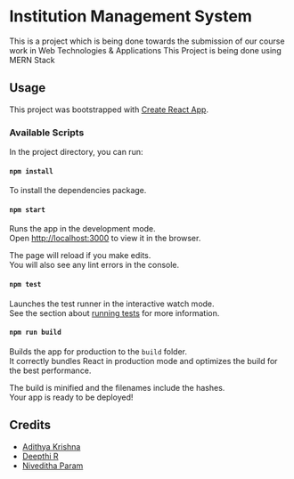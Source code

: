 # Institution Management System
This is a project which is being done towards the submission of our course work in Web Technologies & Applications
This Project is being done using MERN Stack
## Usage

This project was bootstrapped with [Create React App](https://github.com/facebook/create-react-app).

### Available Scripts

In the project directory, you can run:

#### `npm install`
To install the dependencies package.

#### `npm start`

Runs the app in the development mode.<br>
Open [http://localhost:3000](http://localhost:3000) to view it in the browser.

The page will reload if you make edits.<br>
You will also see any lint errors in the console.

#### `npm test`

Launches the test runner in the interactive watch mode.<br>
See the section about [running tests](https://facebook.github.io/create-react-app/docs/running-tests) for more information.

#### `npm run build`

Builds the app for production to the `build` folder.<br>
It correctly bundles React in production mode and optimizes the build for the best performance.

The build is minified and the filenames include the hashes.<br>
Your app is ready to be deployed!

## Credits

- [Adithya Krishna](https://www.linkedin.com/in/adiiikris/)
- [Deepthi R](https://www.linkedin.com/in/deepthiravichandra/)
- [Niveditha Param](https://www.linkedin.com/in/nivedaparam/)
